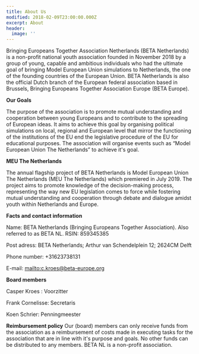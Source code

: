 ```yaml
---
title: About Us
modified: 2018-02-09T23:00:00.000Z
excerpt: About
header:
  image: ''
---
```

Bringing Europeans Together Association Netherlands (BETA Netherlands) is a non-profit national youth association founded in November 2018 by a group of young, capable and ambitious individuals who had the ultimate goal of bringing Model European Union simulations to Netherlands, the one of the founding countries of the European Union.BETA Netherlands is also the official Dutch branch of the European federal association based in Brussels, Bringing Europeans Together Association Europe (BETA Europe).

**Our Goals**

The purpose of the association is to promote mutual understanding and cooperation between young Europeans and to contribute to the spreading of European ideas. It aims to achieve this goal by organising political simulations on local, regional and European level that mirror the functioning of the institutions of the EU end the legislative procedure of the EU for educational purposes. The association will organise events such as “Model European Union The Netherlands” to achieve it's goal.


**MEU The Netherlands**

 The annual flagship project of BETA Netherlands is Model European Union The Netherlands (MEU The Netherlands) which premiered in July 2019. The project aims to promote knowledge of the decision-making process, representing the way new EU legislation comes to force while fostering mutual understanding and cooperation through debate and dialogue amidst youth within Netherlands and Europe.

 **Facts and contact information**

Name: BETA Netherlands (Bringing Europeans Together Association). Also referred to as BETA NL.
RSIN: 859345385

Post adress: BETA Netherlands; Arthur van Schendelplein 12; 2624CM Delft

Phone number: +31623738131

E-mail: <mailto:c.kroes@beta-europe.org>


**Board members**

Casper Kroes :    Voorzitter

Frank Cornelisse: Secretaris

Koen Schrier:     Penningmeester

**Reimbursement policy**
Our (board) members can only receive funds from the association as a reimbursement of costs made in executing tasks for the association that are in line with it's purpose and goals. No other funds can be distributed to any members. BETA NL is a non-profit association.
